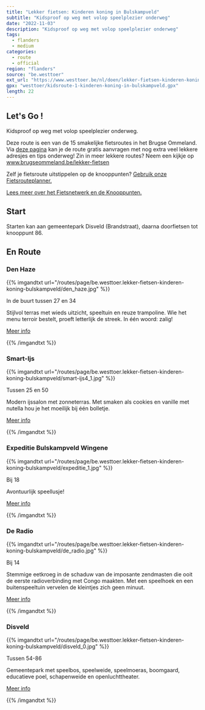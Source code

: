 ```yaml
---
title: "Lekker fietsen: Kinderen koning in Bulskampveld"
subtitle: "Kidsproof op weg met volop speelplezier onderweg"
date: "2022-11-03"
description: "Kidsproof op weg met volop speelplezier onderweg" 
tags:
  - flanders
  - medium
categories: 
  - route
  - official
region: "flanders"
source: "be.westtoer"
ext_url: "https://www.westtoer.be/nl/doen/lekker-fietsen-kinderen-koning-bulskampveld"
gpx: "westtoer/kidsroute-1-kinderen-koning-in-bulskampveld.gpx"
length: 22
---
```


## Let's Go !

Kidsproof op weg met volop speelplezier onderweg.

Deze route is een van de 15 smakelijke fietsroutes in het Brugse Ommeland. Via [deze pagina](https://www.westtoer.be/nl/kinderen-koning-bulskampveld) kan je de route gratis aanvragen met nog extra veel lekkere adresjes en tips onderweg! Zin in meer lekkere routes? Neem een kijkje op www.brugseommeland.be/lekker-fietsen 

Zelf je fietsroute uitstippelen op de knooppunten? [Gebruik onze Fietsrouteplanner.](https://www.westtoer.be/nl/fietsrouteplanner)

[Lees meer over het Fietsnetwerk en de Knooppunten.](https://www.westtoer.be/nl/inspiratie/fietsnetwerk)

## Start 

Starten kan aan gemeentepark Disveld (Brandstraat), daarna doorfietsen tot knooppunt 86. 

## En Route

### Den Haze

{{% imgandtxt url="/routes/page/be.westtoer.lekker-fietsen-kinderen-koning-bulskampveld/den_haze.jpg" %}}

In de buurt tussen 27 en 34

Stijlvol terras met wieds uitzicht, speeltuin en reuze trampoline. Wie het menu terroir bestelt, proeft letterlijk de streek. In één woord: zalig!

[Meer info](https://www.westtoer.be/nl/eten-drinken/den-haze)

{{% /imgandtxt %}}

### Smart-Ijs

{{% imgandtxt url="/routes/page/be.westtoer.lekker-fietsen-kinderen-koning-bulskampveld/smart-ijs4_1.jpg" %}}

Tussen 25 en 50

Modern ijssalon met zonneterras. Met smaken als cookies en vanille met nutella hou je het moeilijk bij één bolletje.

[Meer info](https://www.westtoer.be/nl/eten-drinken/smart-ijs)

{{% /imgandtxt %}}

### Expeditie Bulskampveld Wingene

{{% imgandtxt url="/routes/page/be.westtoer.lekker-fietsen-kinderen-koning-bulskampveld/expeditie_1.jpg" %}}

Bij 18

Avontuurlijk speellusje!

[Meer info](https://www.westtoer.be/nl/expeditie-bulskampveld/wingene)

{{% /imgandtxt %}}

### De Radio

{{% imgandtxt url="/routes/page/be.westtoer.lekker-fietsen-kinderen-koning-bulskampveld/de_radio.jpg" %}}

Bij 14

Stemmige eetkroeg in de schaduw van de imposante zendmasten die ooit de eerste radioverbinding met Congo maakten. Met een speelhoek en een buitenspeeltuin vervelen de kleintjes zich geen minuut.

[Meer info](https://www.westtoer.be/nl/eten-drinken/de-radio)

{{% /imgandtxt %}}

### Disveld

{{% imgandtxt url="/routes/page/be.westtoer.lekker-fietsen-kinderen-koning-bulskampveld/disveld_0.jpg" %}}

Tussen 54-86

Gemeentepark met speelbos, speelweide, speelmoeras, boomgaard, educatieve poel, schapenweide en openluchttheater.

[Meer info](https://www.westtoer.be/nl/doen/gemeentepark-disveld)

{{% /imgandtxt %}}

